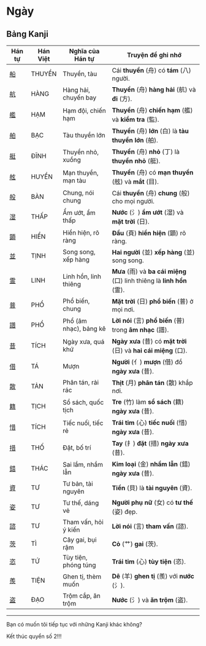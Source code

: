 # Ngày

## Bảng Kanji

| Hán tự | Hán Việt | Nghĩa của Hán tự | Truyện để ghi nhớ |
|---|---|---|---|
| [船](https://www.google.com/search?q=https://mazii.net/vi-VN/search/kanji/javi/%E8%88%B9) | THUYỀN | Thuyền, tàu | Cái **thuyền** (舟) có **tám** (八) người. |
| [航](https://www.google.com/search?q=https://mazii.net/vi-VN/search/kanji/javi/%E8%88%AA) | HÀNG | Hàng hải, chuyến bay | **Thuyền** (舟) **hàng hải** (航) và **đi** (方). |
| [艦](https://www.google.com/search?q=https://mazii.net/vi-VN/search/kanji/javi/%E8%89%A6) | HẠM | Hạm đội, chiến hạm | **Thuyền** (舟) **chiến hạm** (艦) và **kiểm tra** (監). |
| [舶](https://www.google.com/search?q=https://mazii.net/vi-VN/search/kanji/javi/%E8%88%B6) | BẠC | Tàu thuyền lớn | **Thuyền** (舟) **lớn** (白) là **tàu thuyền lớn** (舶). |
| [艇](https://www.google.com/search?q=https://mazii.net/vi-VN/search/kanji/javi/%E8%89%87) | ĐĨNH | Thuyền nhỏ, xuồng | **Thuyền** (舟) **nhỏ** (丁) là **thuyền nhỏ** (艇). |
| [舷](https://www.google.com/search?q=https://mazii.net/vi-VN/search/kanji/javi/%E8%88%B7) | HUYỀN | Mạn thuyền, mạn tàu | **Thuyền** (舟) có **mạn thuyền** (舷) và **mắt** (目). |
| [般](https://www.google.com/search?q=https://mazii.net/vi-VN/search/kanji/javi/%E8%88%AC) | BÀN | Chung, nói chung | Cái **thuyền** (舟) **chung** (般) cho mọi người. |
| [湿](https://www.google.com/search?q=https://mazii.net/vi-VN/search/kanji/javi/%E6%B9%BF) | THẤP | Ẩm ướt, ẩm thấp | **Nước** (氵) **ẩm ướt** (湿) và **mặt trời** (日). |
| [顕](https://www.google.com/search?q=https://mazii.net/vi-VN/search/kanji/javi/%E9%A1%95) | HIỂN | Hiển hiện, rõ ràng | **Đầu** (頁) **hiển hiện** (顕) rõ ràng. |
| [並](https://www.google.com/search?q=https://mazii.net/vi-VN/search/kanji/javi/%E4%B8%A6) | TỊNH | Song song, xếp hàng | **Hai người** (並) **xếp hàng** (並) song song. |
| [霊](https://www.google.com/search?q=https://mazii.net/vi-VN/search/kanji/javi/%E9%9C%8A) | LINH | Linh hồn, linh thiêng | **Mưa** (雨) và **ba cái miệng** (口) linh thiêng là **linh hồn** (霊). |
| [普](https://www.google.com/search?q=https://mazii.net/vi-VN/search/kanji/javi/%E6%99%AE) | PHỔ | Phổ biến, chung | **Mặt trời** (日) **phổ biến** (普) ở mọi nơi. |
| [譜](https://www.google.com/search?q=https://mazii.net/vi-VN/search/kanji/javi/%E8%AD%9C) | PHỔ | Phổ (âm nhạc), bảng kê | **Lời nói** (言) **phổ biến** (普) trong **âm nhạc** (譜). |
| [昔](https://www.google.com/search?q=https://mazii.net/vi-VN/search/kanji/javi/%E6%98%94) | TÍCH | Ngày xưa, quá khứ | **Ngày xưa** (昔) có **mặt trời** (日) và **hai cái miệng** (口). |
| [借](https://www.google.com/search?q=https://mazii.net/vi-VN/search/kanji/javi/%E5%80%9F) | TÁ | Mượn | **Người** (亻) **mượn** (借) đồ **ngày xưa** (昔). |
| [散](https://www.google.com/search?q=https://mazii.net/vi-VN/search/kanji/javi/%E6%95%A3) | TẢN | Phân tán, rải rác | **Thịt** (月) **phân tán** (散) khắp nơi. |
| [籍](https://www.google.com/search?q=https://mazii.net/vi-VN/search/kanji/javi/%E7%B1%8D) | TỊCH | Sổ sách, quốc tịch | **Tre** (竹) làm **sổ sách** (籍) **ngày xưa** (昔). |
| [惜](https://www.google.com/search?q=https://mazii.net/vi-VN/search/kanji/javi/%E6%83%9C) | TÍCH | Tiếc nuối, tiếc rẻ | **Trái tim** (心) **tiếc nuối** (惜) **ngày xưa** (昔). |
| [措](https://www.google.com/search?q=https://mazii.net/vi-VN/search/kanji/javi/%E6%8E%AA) | THỐ | Đặt, bố trí | **Tay** (扌) **đặt** (措) **ngày xưa** (昔). |
| [錯](https://www.google.com/search?q=https://mazii.net/vi-VN/search/kanji/javi/%E9%8C%AF) | THÁC | Sai lầm, nhầm lẫn | **Kim loại** (金) **nhầm lẫn** (錯) **ngày xưa** (昔). |
| [資](https://www.google.com/search?q=https://mazii.net/vi-VN/search/kanji/javi/%E8%B3%87) | TƯ | Tư bản, tài nguyên | **Tiền** (貝) là **tài nguyên** (資). |
| [姿](https://www.google.com/search?q=https://mazii.net/vi-VN/search/kanji/javi/%E5%A7%BF) | TƯ | Tư thế, dáng vẻ | **Người phụ nữ** (女) có **tư thế** (姿) đẹp. |
| [諮](https://www.google.com/search?q=https://mazii.net/vi-VN/search/kanji/javi/%E8%AB%AE) | TƯ | Tham vấn, hỏi ý kiến | **Lời nói** (言) **tham vấn** (諮). |
| [茨](https://www.google.com/search?q=https://mazii.net/vi-VN/search/kanji/javi/%E8%8C%A8) | TÌ | Cây gai, bụi rậm | **Cỏ** (艹) **gai** (茨). |
| [恣](https://www.google.com/search?q=https://mazii.net/vi-VN/search/kanji/javi/%E6%81%A3) | TỨ | Tùy tiện, phóng túng | **Trái tim** (心) **tùy tiện** (恣). |
| [羨](https://www.google.com/search?q=https://mazii.net/vi-VN/search/kanji/javi/%E7%BE%A8) | TIỆN | Ghen tị, thèm muốn | **Dê** (羊) **ghen tị** (羨) với **nước** (氵). |
| [盗](https://www.google.com/search?q=https://mazii.net/vi-VN/search/kanji/javi/%E7%9B%97) | ĐẠO | Trộm cắp, ăn trộm | **Nước** (氵) và **ăn trộm** (盗). |

-----

Bạn có muốn tôi tiếp tục với những Kanji khác không?



Kết thúc quyển số 2!!!